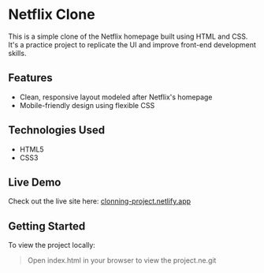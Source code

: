 # Netflix Clone

This is a simple clone of the Netflix homepage built using HTML and CSS. It's a practice project to replicate the UI and improve front-end development skills.

## Features

- Clean, responsive layout modeled after Netflix's homepage
- Mobile-friendly design using flexible CSS

## Technologies Used

- HTML5
- CSS3

## Live Demo

Check out the live site here: [clonning-project.netlify.app](https://clonning-project.netlify.app)

## Getting Started

To view the project locally:
> Open index.html in your browser to view the project.ne.git
